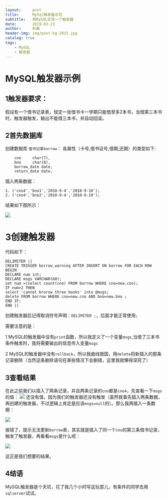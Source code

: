```yaml
---
layout:     post
title:      MySql触发器示范
subtitle:   用MySQL实现一个触发器
date:       2019-03-23
author:     秋酱
header-img: img/post-bg-2015.jpg
catalog: true
tags:
    - MySQL
    - 触发器
---
```


#    MySQL触发器示例

## 1触发器要求：
假设有一个借书记录表，规定一张借书卡一学期只能借至多2本书，当借第三本书时，触发器触发，输出不能借三本书，并自动回滚。

## 2首先数据库
创建数据库 `借书记录borrow`：
各属性（卡号,借书证号,借期,还期）的类型如下:
```
	cno		char(7),
	bno		char(8),
	borrow_date	date,
	return_date	date,
```

插入两条数据：
```
1. ('cno4','bno1','2010-9-4','2010-9-10');
2. ('cno4','bno2','2010-9-4','2010-9-10');

```
结果如下图所示：

![](https://ws2.sinaimg.cn/large/006tKfTcly1g1cs1kjrgcj31ak0lkjuf.jpg)

# 3创建触发器
代码如下：
```
DELIMITER ||
CREATE TRIGGER borrow_warning AFTER INSERT ON borrow FOR EACH ROW
BEGIN
DECLARE num int;
DECLARE msgs VARCHAR(60);
set num =(select count(cno) FROM borrow WHERE cno=new.cno);
IF num>2 THEN
select 'cannot brorow three books' into @msgs;
delete FROM borrow WHERE cno=new.cno AND bno=new.bno ;
END IF;
END ||
```
创建触发器后记得取消符号声明：`DELIMITER ;`，后面才能正常使用`;`

需要注意的是：

1 MySQL的触发器中没有`print`函数，所以我定义了一个变量`msgs`,当借了三本书条件触发时，我将需要输出的信息传入变量`msgs`

2 MySQL的触发器中没有`rollback`，所以我曲线救国，用`delete`将新插入的那条记录删除（当然这条删除语句在某些情况下会删错，这里我就懒得深究了）

## 3查看结果
在此之前我们以插入了两条记录，并且两条记录的`cno`都是`cno4`，先查看一下`msgs`的值：
![](https://ws3.sinaimg.cn/large/006tKfTcly1g1csbipsy2j30rq0bk3z4.jpg)
还没有值，因为我们的触发器还没有触发（虽然我事先插入两条数据，再创建的触发器，不过逻辑上肯定是应该`msgs=null`的）。那么我再插入一条数据：

![](https://ws1.sinaimg.cn/large/006tKfTcly1g1csdo1d34j327y0go0vt.jpg)

报错了，提示无法更新`borrow`表，其实就是插入了同一个`cno`的第三条借书记录，触发了触发器，再看看`msgs`是什么呢：

![](https://ws2.sinaimg.cn/large/006tKfTcly1g1csf7on7sj30tm0c6q3q.jpg)

这正是我们想要的结果。

## 4结语

MySQL触发器是个天坑，花了我几个小时写这玩意儿，有条件的同学去用`sqlserver`试试。